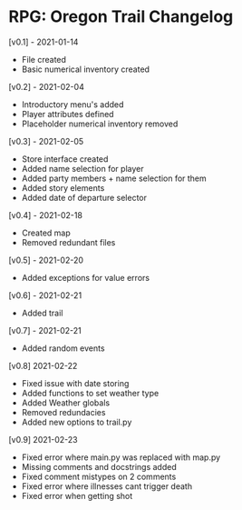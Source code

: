 # RPG: Oregon Trail Changelog
[v0.1] - 2021-01-14
- File created
- Basic numerical inventory created

[v0.2] - 2021-02-04
- Introductory menu's added
- Player attributes defined
- Placeholder numerical inventory removed

[v0.3] - 2021-02-05
- Store interface created
- Added name selection for player
- Added party members + name selection for them
- Added story elements
- Added date of departure selector

[v0.4] - 2021-02-18
- Created map
- Removed redundant files

[v0.5] - 2021-02-20
- Added exceptions for value errors

[v0.6] - 2021-02-21
- Added trail

[v0.7] - 2021-02-21
- Added random events

[v0.8] 2021-02-22
- Fixed issue with date storing
- Added functions to set weather type
- Added Weather globals
- Removed redundacies
- Added new options to trail.py

[v0.9] 2021-02-23
- Fixed error where main.py was replaced with map.py
- Missing comments and docstrings added
- Fixed comment mistypes on 2 comments
- Fixed error where illnesses cant trigger death
- Fixed error when getting shot 
